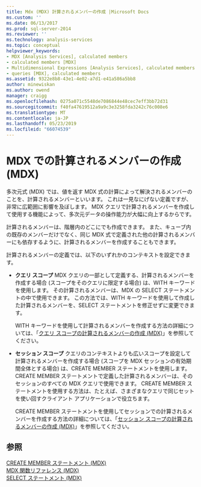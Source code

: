 ```yaml
---
title: Mdx (MDX) 計算されるメンバーの作成 |Microsoft Docs
ms.custom: ''
ms.date: 06/13/2017
ms.prod: sql-server-2014
ms.reviewer: ''
ms.technology: analysis-services
ms.topic: conceptual
helpviewer_keywords:
- MDX [Analysis Services], calculated members
- calculated members [MDX]
- Multidimensional Expressions [Analysis Services], calculated members
- queries [MDX], calculated members
ms.assetid: 9322e8b8-43e1-4e02-a7d1-e41a586a5bb8
author: minewiskan
ms.author: owend
manager: craigg
ms.openlocfilehash: 0275a071c5548de7086844e48cec7eff3bb72d31
ms.sourcegitcommit: f40fa47619512a9a9c3e3258fda3242c76c008e6
ms.translationtype: MT
ms.contentlocale: ja-JP
ms.lasthandoff: 05/23/2019
ms.locfileid: "66074539"
---
```

# <a name="building-calculated-members-in-mdx-mdx"></a>MDX での計算されるメンバーの作成 (MDX)
  多次元式 (MDX) では、値を返す MDX 式の計算によって解決されるメンバーのことを、計算されるメンバーといいます。 これは一見なにげない定義ですが、非常に広範囲に影響を及ぼします。 MDX クエリで計算されるメンバーを作成して使用する機能によって、多次元データの操作能力が大幅に向上するからです。  
  
 計算されるメンバーは、階層内のどこにでも作成できます。 また、キューブ内の既存のメンバーだけでなく、同じ MDX 式で定義された他の計算されるメンバーにも依存するように、計算されるメンバーを作成することもできます。  
  
 計算されるメンバーの定義では、以下のいずれかのコンテキストを設定できます。  
  
-   **クエリ スコープ** MDX クエリの一部として定義する、計算されるメンバーを作成する場合 (スコープをそのクエリに限定する場合) は、WITH キーワードを使用します。 その計算されるメンバーは、MDX の SELECT ステートメントの中で使用できます。 この方法では、WITH キーワードを使用して作成した計算されるメンバーを、SELECT ステートメントを修正せずに変更できます。  
  
     WITH キーワードを使用して計算されるメンバーを作成する方法の詳細については、「[クエリ スコープの計算されるメンバーの作成 &#40;MDX&#41;](mdx-calculated-members-query-scoped-calculated-members.md)」を参照してください。  
  
-   **セッション スコープ** クエリのコンテキストよりも広いスコープを設定して計算されるメンバーを作成する場合 (スコープを MDX セッションの有効期間全体とする場合) は、CREATE MEMBER ステートメントを使用します。 CREATE MEMBER ステートメントで定義した計算されるメンバーは、そのセッションのすべての MDX クエリで使用できます。 CREATE MEMBER ステートメントを使用する方法は、たとえば、さまざまなクエリで同じセットを使い回すクライアント アプリケーションで役立ちます。  
  
     CREATE MEMBER ステートメントを使用してセッションでの計算されるメンバーを作成する方法の詳細については、「[セッション スコープの計算されるメンバーの作成 &#40;MDX&#41;](mdx-calculated-members-session-scoped-calculated-members.md)」を参照してください。  
  
## <a name="see-also"></a>参照  
 [CREATE MEMBER ステートメント &#40;MDX&#41;](/sql/mdx/mdx-data-definition-create-member)   
 [MDX 関数リファレンス &#40;MDX&#41;](/sql/mdx/mdx-function-reference-mdx)   
 [SELECT ステートメント &#40;MDX&#41;](/sql/mdx/mdx-data-manipulation-select)  
  
  
